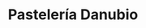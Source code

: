 ---
title: "Pastelería Danubio"
url: /caracas/pasteleria-danubio-av-guaicaipuro/
shop: pastelería
---